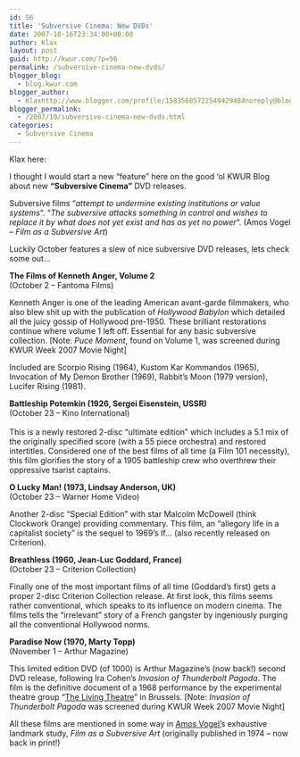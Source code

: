 ```yaml
---
id: 56
title: 'Subversive Cinema: New DVDs'
date: 2007-10-16T23:34:00+00:00
author: Klax
layout: post
guid: http://kwur.com/?p=56
permalink: /subversive-cinema-new-dvds/
blogger_blog:
  - blog.kwur.com
blogger_author:
  - Klaxhttp://www.blogger.com/profile/15835685722549429484noreply@blogger.com
blogger_permalink:
  - /2007/10/subversive-cinema-new-dvds.html
categories:
  - Subversive Cinema
---
```

<div class="pf-content">
  <p>
    Klax here:
  </p>
  
  <p>
    I thought I would start a new &#8220;feature&#8221; here on the good &#8216;ol KWUR Blog about new <span style="font-weight: bold;">&#8220;Subversive Cinema&#8221;</span> DVD releases.
  </p>
  
  <p>
    Subversive films &#8220;<span style="font-style: italic;">attempt to undermine existing institutions or value systems</span>&#8220;. &#8220;<span style="font-style: italic;">The subversive attacks something in control and wishes to replace it by what does not yet exist and has as yet no power</span>&#8220;. (Amos Vogel &#8211; <span style="font-style: italic;">Film as a Subversive Art</span>)
  </p>
  
  <p>
    Luckily October features a slew of nice subversive DVD releases, lets check some out&#8230;
  </p>
  
  <p>
    <span style="font-weight: bold;">The Films of Kenneth Anger, Volume 2</span><br />(October 2 &#8211; Fantoma Films)
  </p>
  
  <p>
    Kenneth Anger is one of the leading American avant-garde filmmakers, who also blew shit up with the publication of <span style="font-style: italic;">Hollywood Babylon</span> which detailed all the juicy gossip of Hollywood pre-1950. These brilliant restorations continue where volume 1 left off. Essential for any basic subversive collection. [Note: <span style="font-style: italic;">Puce Moment</span>, found on Volume 1, was screened during KWUR Week 2007 Movie Night]
  </p>
  
  <p>
    Included are Scorpio Rising (1964), Kustom Kar Kommandos (1965), Invocation of My Demon Brother (1969), Rabbit&#8217;s Moon (1979 version), Lucifer Rising (1981).
  </p>
  
  <p>
  </p>
  
  <p>
    <span style="font-weight: bold;">Battleship Potemkin (1926, Sergei Eisenstein, USSR)<br /></span>(October 23 &#8211; Kino International)<span style="font-weight: bold;"><br /></span><br />This is a newly restored 2-disc &#8220;ultimate edition&#8221; which includes a 5.1 mix of the originally specified score (with a 55 piece orchestra) and restored intertitles. Considered one of the best films of all time (a Film 101 necessity), this film glorifies the story of a 1905 battleship crew who overthrew their oppressive tsarist captains.
  </p>
  
  <p>
  </p>
  
  <p>
    <span style="font-weight: bold;">O Lucky Man! (1973, Lindsay Anderson, UK)<br /></span>(October 23 &#8211; Warner Home Video)
  </p>
  
  <p>
    Another 2-disc &#8220;Special Edition&#8221; with star Malcolm McDowell (think Clockwork Orange) providing commentary. This film, an &#8220;allegory life in a capitalist society&#8221; is the sequel to 1969&#8217;s If&#8230; (also recently released on Criterion).
  </p>
  
  <p>
    <span style="font-weight: bold;">Breathless (1960, Jean-Luc Goddard, France)<br /></span>(October 23 &#8211; Criterion Collection)
  </p>
  
  <p>
    Finally one of the most important films of all time (Goddard&#8217;s first) gets a proper 2-disc Criterion Collection release. At first look, this films seems rather conventional, which speaks to its influence on modern cinema. The films tells the &#8220;irrelevant&#8221; story of a French gangster by ingeniously purging all the conventional Hollywood norms.
  </p>
  
  <p>
  </p>
  
  <p>
    <span style="font-weight: bold;">Paradise Now (1970, Marty Topp)<br /></span>(November 1 &#8211; Arthur Magazine)
  </p>
  
  <p>
    This limited edition DVD (of 1000) is Arthur Magazine&#8217;s (now back!) second DVD release, following Ira Cohen&#8217;s <span style="font-style: italic;">Invasion of Thunderbolt Pagoda</span>. The film is the definitive document of a 1968 performance by the experimental theatre group &#8220;<a href="http://en.wikipedia.org/wiki/Living_Theatre">The Living Theatre</a>&#8221; in Brussels. [Note: <span style="font-style: italic;">Invasion of Thunderbolt Pagoda </span>was screened during KWUR Week 2007 Movie Night]
  </p>
  
  <p>
  </p>
  
  <p>
    <span style="font-size:100%;">All these films are mentioned in some way in <a href="http://en.wikipedia.org/wiki/Amos_Vogel">Amos Vogel&#8217;</a>s exhaustive landmark study, <span style="font-style: italic;">Film as a Subversive Art</span> (originally published in 1974 &#8211; now back in print!)</span><br /><span style="font-weight: bold;"></span>
  </p>
</div>